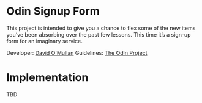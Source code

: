# Odin Signup Form
This project is intended to give you a chance to flex some of the new items you’ve been absorbing over the past few lessons. This time it’s a sign-up form for an imaginary service.

Developer: [David O'Mullan](https://github.com/davidomullan)
Guidelines: [The Odin Project](https://www.theodinproject.com/lessons/intermediate-html-and-css-sign-up-form)

# Implementation
TBD
